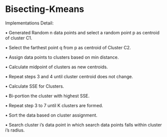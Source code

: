 # Bisecting-Kmeans

Implementations Detail:

•	Generated Random n data points and select a random point p as centroid of cluster C1.

•	Select the farthest point q from p as centroid of Cluster C2.

•	Assign data points to clusters based on min distance.

•	Calculate midpoint of clusters as new centroids.

•	Repeat steps 3 and 4 until cluster centroid does not change.

•	Calculate SSE for Clusters.

•	Bi-portion the cluster with highest SSE.

•	Repeat step 3 to 7 until K clusters are formed.

•	Sort the data based on cluster assignment.

•	Search cluster i’s data point in which search data points falls within cluster i’s radius.
